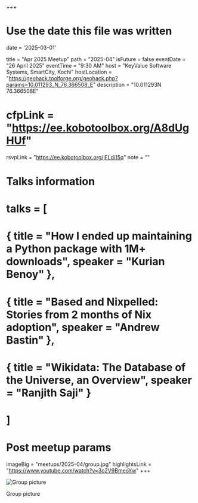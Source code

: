 +++
# Use the date this file was written
date = '2025-03-01'

title = "Apr 2025 Meetup"
path = "2025-04"
isFuture = false
eventDate = "26 April 2025"
eventTime = "9:30 AM"
host = "KeyValue Software Systems, SmartCity, Kochi"
hostLocation = "https://geohack.toolforge.org/geohack.php?params=10.011293_N_76.366508_E"
description = "10.011293N 76.366508E"
# cfpLink = "https://ee.kobotoolbox.org/A8dUgHUf"
rsvpLink = "https://ee.kobotoolbox.org/jFLdi15q"
note = ""

# Talks information 
# talks = [
#   { title = "How I ended up maintaining a Python package with 1M+ downloads", speaker = "Kurian Benoy" },
#   { title = "Based and Nixpelled: Stories from 2 months of Nix adoption", speaker = "Andrew Bastin" },
#   { title = "Wikidata: The Database of the Universe, an Overview", speaker = "Ranjith Saji" }
# ]

# Post meetup params
imageBig = "meetups/2025-04/group.jpg"
highlightsLink = "https://www.youtube.com/watch?v=3o2V9BmeoYw"
+++

![Group picture](/images/meetups/2025-04/group.jpg)

Group picture
